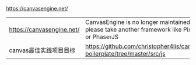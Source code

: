https://canvasengine.net/ 

||||
|:----|:----|:----|
|https://canvasengine.net/|CanvasEngine is no longer maintained, please take another framework like PixiJS or PhaserJS||
|canvas最佳实践项目目标|https://github.com/christopher4lis/canvas-boilerplate/tree/master/src/js||